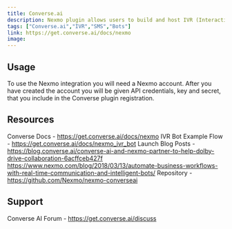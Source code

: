 ```yaml
---
title: Converse.ai
description: Nexmo plugin allows users to build and host IVR (Interactive Voice Response) systems with in Converse platform and handle SMS messages.
tags: ["Converse.ai","IVR","SMS","Bots"]
link: https://get.converse.ai/docs/nexmo
image:
---
```


## Usage
To use the Nexmo integration you will need a Nexmo account. After you have created the account you will be given API credentials, key and secret, that you include in the Converse plugin registration.

## Resources
Converse Docs - https://get.converse.ai/docs/nexmo
IVR Bot Example Flow - https://get.converse.ai/docs/nexmo_ivr_bot
Launch Blog Posts - https://blog.converse.ai/converse-ai-and-nexmo-partner-to-help-dolby-drive-collaboration-6acffceb427f
https://www.nexmo.com/blog/2018/03/13/automate-business-workflows-with-real-time-communication-and-intelligent-bots/
Repository - https://github.com/Nexmo/nexmo-converseai

## Support
Converse AI Forum - https://get.converse.ai/discuss
